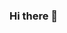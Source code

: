 ### Hi there 👋

<!--
**Muku313/Muku313** is a ✨ _special_ ✨ repository because its `README.md` (this file) appears on your GitHub profile.
Here are some ideas to get you started:
- First step  to use face recognition,  install face-reognition and cv2 function using (pip install ) command on command prompt
- give image name in source code
- open file location where file saved
- run python file  

